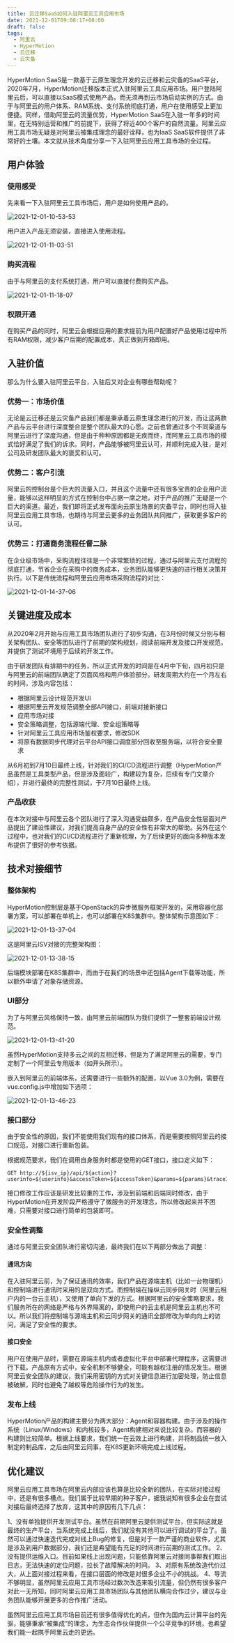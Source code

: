 ```yaml
---
title: 云迁移SaaS如何入驻阿里云工具应用市场
date: 2021-12-01T09:08:17+08:00
draft: false
tags:
  - 阿里云
  - HyperMotion
  - 云迁移
  - 云灾备
---
```


HyperMotion SaaS是一款基于云原生理念开发的云迁移和云灾备的SaaS平台，2020年7月，HyperMotion迁移版本正式入驻阿里云工具应用市场。用户登陆阿里云后，可以直接以SaaS模式使用产品，而无须再到云市场启动实例的方式。由于与阿里云的用户体系、RAM系统、支付系统彻底打通，用户在使用感受上更加便捷。同样，借助阿里云的流量优势，HyperMotion SaaS在入驻一年多的时间里，在无特别运营和推广的前提下，获得了将近400个客户的自然流量。阿里云应用工具市场无疑是对阿里云被集成理念的最好诠释，也为IaaS SaaS软件提供了非常好的土壤。本文就从技术角度分享一下入驻阿里云应用工具市场的全过程。

<!-- more -->

## 用户体验

### 使用感受

先来看一下入驻阿里云工具市场后，用户是如何使用产品的。

![2021-12-01-10-53-53](/images/2021-12-01-10-53-53.png)

用户进入产品无须安装，直接进入使用流程。

![2021-12-01-11-03-51](/images/2021-12-01-03-51.png)

### 购买流程

由于与阿里云的支付系统打通，用户可以直接付费购买产品。

![2021-12-01-11-18-07](/images/2021-12-01-11-18-07.png)

### 权限开通

在购买产品的同时，阿里云会根据应用的要求提前为用户配置好产品使用过程中所有RAM权限，减少客户后期的配置成本，真正做到开箱即用。

## 入驻价值

那么为什么要入驻阿里云平台，入驻后又对企业有哪些帮助呢？

### 优势一：市场价值

无论是云迁移还是云灾备产品我们都是秉承着云原生理念进行的开发，而让这两款产品与云平台进行深度整合是整个团队最大的心愿。之前也曾通过多个不同渠道与阿里云进行了深度沟通，但是由于种种原因都是无疾而终，而阿里云工具市场的模式恰好满足了我们的诉求。同时，产品能够被阿里云认可，并顺利完成入驻，是对公司及研发团队最大的褒奖和认可。

### 优势二：客户引流

阿里云的控制台是个巨大的流量入口，并且这个流量中还有很多宝贵的企业用户流量，能够以这样明显的方式在控制台中占据一席之地，对于产品的推广无疑是一个巨大的渠道。最近，我们即将正式发布面向云原生场景的灾备平台，同时也将入驻阿里云应用工具市场，也期待与阿里云更多的业务团队共同推广，获取更多客户的认可。

### 优势三：打通商务流程任督二脉

在企业级市场中，采购流程往往是一个非常繁琐的过程，通过与阿里云支付流程的彻底打通，节省企业在采购中的商务成本，业务团队能够更快速的进行相关决策并执行。以下是传统流程和阿里云应用市场采购流程的对比：

![2021-12-01-14-37-06](/images/2021-12-01-14-37-06.png)

## 关键进度及成本

从2020年2月开始与应用工具市场团队进行了初步沟通，在3月份时候又分别与相关架构团队、安全等团队进行了前期的架构规划，阅读前端开发及接口开发规范，并提供了测试环境用于后续的开发工作。

由于研发团队有排期中的任务，所以正式开发的时间是在4月中下旬，四月初只是与阿里云的前端团队确定了页面风格和用户体验部分。研发周期大约在一个月左右的时间，涉及内容包括：

* 根据阿里云设计规范开发UI
* 根据阿里云开发规范调整全部API接口，前端对接新接口
* 应用市场对接
* 安全策略调整，包括源端代理、安全组策略等
* 针对阿里云工具应用市场鉴权要求，修改SDK
* 将原有数据同步代理对云平台API接口调度部分回收至服务端，以符合安全要求

从6月初到7月10日最终上线，针对我们的CI/CD流程进行调整（HyperMotion产品虽然是工具类型产品，但是涉及面较广，构建较为复杂，后续有专门文章介绍），并进行最终的完整性测试，于7月10日最终上线。

### 产品收获

在本次对接中与阿里云各个团队进行了深入沟通受益颇多，在产品安全性层面对产品提出了建设性建议，对我们提高自身产品的安全性有非常大的帮助。另外在这个过程中，也对我们的CI/CD流程进行了重新梳理，为了后续更好的面向多种版本发布提供了很好的参考依据。

## 技术对接细节

### 整体架构

HyperMotion控制层是基于OpenStack的异步微服务框架开发的，采用容器化部署方案，可以部署在单机上，也可以部署在K8S集群中。整体架构示意图如下：

![2021-12-01-13-37-04](/images/2021-12-01-13-37-04.png)

这是阿里云ISV对接的完整架构图：

![2021-12-01-13-38-15](/images/2021-12-01-13-38-15.png)

后端模块部署在K8S集群中，而由于在我们的场景中还包括Agent下载等功能，所以额外申请了对象存储资源。

### UI部分

为了与阿里云风格保持一致，由阿里云前端团队为我们提供了一整套前端设计规范。

![2021-12-01-13-41-20](images/2021-12-01-13-41-20.png)

虽然HyperMotion支持多云之间的互相迁移，但是为了满足阿里云的需要，专门定制了一个阿里云专用版本（如开头所示）。

嵌入到阿里云的前端体系，还需要进行一些额外的配置，以Vue 3.0为例，需要在vue.config.js中增加如下选项：

![2021-12-01-13-46-23](/images/2021-12-01-13-46-23.png)

### 接口部分

由于安全性的原因，我们不能使用我们现有的接口体系，而是需要按照阿里云的接口规范，对接口进行重新包装。

根据规范要求，我们在调用自身服务时都是使用的GET接口，接口定义如下：

```
GET http://${isv_ip}/api/${action}?userinfo=${userinfo}&accessToken=${accessToken}&params=${params}&traceId=${traceId}
```

接口修改工作应该是研发比较重的工作，涉及到前端和后端同时修改，由于HyperMotion在开发阶段严格遵守了微服务的开发理念，所以修改起来并不困难，只需要对接口进行简单的包装即可。

### 安全性调整

通过与阿里云安全团队进行密切沟通，最终我们在以下两部分做出了调整：

#### 通讯方向

在入驻阿里云前，为了保证通讯的效率，我们产品在源端主机（比如一台物理机）和控制端进行通讯时采用的是双向方式。而控制端在操纵云同步网关时（阿里云租户内的一台云主机），又使用了单向下发的方式。根据阿里云的安全策略要求，我们服务所在的网络是严格与外界隔离的，即使用户的云主机是阿里云主机也不可以。所以我们将控制端与源端主机和云同步网关的通讯全部修改为单向向上的访问，满足了安全性的要求。

#### 接口安全

用户在使用产品时，需要在源端主机内或者虚拟化平台中部署代理程序，这需要进行下载。产品原有方式中，安全机制不够健全，可能有越权注册的情况发生。根据阿里云安全团队的建议，我们采用密钥的方式对关键信息进行加密处理，防止信息被破解，同时也避免了越权等危险操作行为的发生。

### 发布上线

HyperMotion产品的构建主要分为两大部分：Agent和容器构建。由于涉及的操作系统（Linux/Windows）和内核较多，Agent构建相对来说比较复杂。而容器的构建则比较简单。根据上线要求，我们统一在云效上进行构建，并将制品统一放入制定的制品库，之后由阿里云同事，在K8S更新环境完成上线过程。

## 优化建议

阿里云应用工具市场在阿里云内部应该也算是比较全新的团队，在实际对接过程中，还是有很多槽点。我们属于比较早期的种子客户，据我说知有很多企业在尝试对接后最终选择了放弃，这其中的原因有几下几点：

1、没有单独提供开发测试平台。虽然在前期阿里云提供测试平台，但实际这就是最终的生产平台，当系统完成上线后，我们就没有其他可以进行调试的平台了。虽然可以通过快速迭代完成对线上Bug的修复，但是对于一款严谨的商业软件，尤其是涉及到用户数据部分，我们还是希望能有充足的时间进行前期的测试工作。
2、没有提供运维入口。目前如果线上出现问题，只能依靠阿里云对接同事帮我们取出日志，无法快速的定位问题，拉长了故障解决的时间。
3、对原有系统改造代价过大，从上面对接过程来看，在接口层面的修改是对很多企业不小的挑战。
4、导流不够明显，虽然阿里云应用工具市场经过数次改造来吸引流量，但仍然有很多客户对此一无所知，同时阿里云应用工具市场团队与其他团队横向合作过少，建议与业务团队能够开展更多的合作推广活动。

虽然阿里云应用工具市场目前还有很多值得优化的点，但作为国内云计算平台的先驱，能够秉承“被集成”的理念，为生态合作伙伴提供一个公平竞争的环境，也希望我们能一起携手阿里云走的更远。